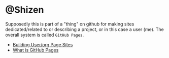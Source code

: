 # @Shizen

Supposedly this is part of a "thing" on github for making sites dedicated/related to or describing a project, or in this case a user (me).  The overall system is called `GitHub Pages`.

- [Building User/org Page Sites](https://help.github.com/articles/user-organization-and-project-pages/)
- [What is GitHub Pages](https://help.github.com/articles/what-is-github-pages/)



